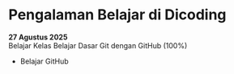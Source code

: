# Pengalaman Belajar di Dicoding

**27 Agustus 2025**<br> 
Belajar Kelas Belajar Dasar Git dengan GitHub (100%)
* Belajar GitHub
